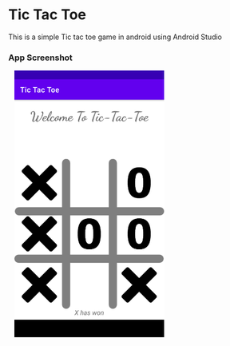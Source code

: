 # Tic Tac Toe
This is a simple Tic tac toe game in android using Android Studio

### App Screenshot
<p float="left">
  <img width="300" hspace="12" alt=" " src="https://github.com/subhadeep01/Tic-Tac-Toe/blob/main/Screenshot_20220509_140025.png">

</p>
